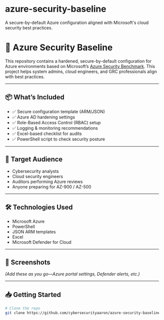 # azure-security-baseline
A secure-by-default Azure configuration aligned with Microsoft's cloud security best practices.
# 🔐 Azure Security Baseline

This repository contains a hardened, secure-by-default configuration for Azure environments based on Microsoft’s [Azure Security Benchmark](https://learn.microsoft.com/en-us/security/benchmark/azure/). This project helps system admins, cloud engineers, and GRC professionals align with best practices.

---

## 📦 What’s Included

- ✅ Secure configuration template (ARM/JSON)
- ✅ Azure AD hardening settings
- ✅ Role-Based Access Control (RBAC) setup
- ✅ Logging & monitoring recommendations
- ✅ Excel-based checklist for audits
- ✅ PowerShell script to check security posture

---

## 🎯 Target Audience

- Cybersecurity analysts
- Cloud security engineers
- Auditors performing Azure reviews
- Anyone preparing for AZ-900 / AZ-500

---

## 🛠 Technologies Used

- Microsoft Azure
- PowerShell
- JSON ARM templates
- Excel
- Microsoft Defender for Cloud

---

## 📸 Screenshots

_(Add these as you go—Azure portal settings, Defender alerts, etc.)_

---

## 📥 Getting Started

```bash
# Clone the repo
git clone https://github.com/cybersecurityaaron/azure-security-baseline.git
